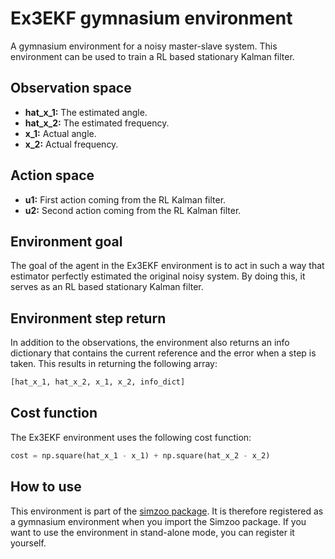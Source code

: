 # Ex3EKF gymnasium environment

A gymnasium environment for a noisy master-slave system. This environment can be used to train a
RL based stationary Kalman filter.

## Observation space

*   **hat\_x\_1:** The estimated angle.
*   **hat\_x\_2:** The estimated frequency.
*   **x\_1:** Actual angle.
*   **x\_2:** Actual frequency.

## Action space

*   **u1:** First action coming from the RL Kalman filter.
*   **u2:** Second action coming from the RL Kalman filter.

## Environment goal

The goal of the agent in the Ex3EKF environment is to act in such a way that
estimator perfectly estimated the original noisy system. By doing this, it serves
as an RL based stationary Kalman filter.

## Environment step return

In addition to the observations, the environment also returns an info dictionary that contains the current reference and
the error when a step is taken. This results in returning the following array:

```python
[hat_x_1, hat_x_2, x_1, x_2, info_dict]
```

## Cost function

The Ex3EKF environment uses the following cost function:

```python
cost = np.square(hat_x_1 - x_1) + np.square(hat_x_2 - x_2)
```

## How to use

This environment is part of the [simzoo package](https://github.com/rickstaa/simzoo). It is therefore registered as a gymnasium environment when you import the Simzoo package. If you want to use the environment in stand-alone mode, you can register it yourself.

